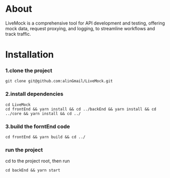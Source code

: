 # About
LiveMock is a comprehensive tool for API development and testing, offering mock data, request proxying, and logging, to streamline workflows and track traffic.

# Installation
### 1.clone the project
```
git clone git@github.com:alinGmail/LiveMock.git
```

### 2.install dependencies
```
cd LiveMock
cd frontEnd && yarn install && cd ../backEnd && yarn install && cd ../core && yarn install && cd ../
```


### 3.build the forntEnd code
```
cd frontEnd && yarn build && cd ../
```

### run the project
cd to the project root, then run
```
cd backEnd && yarn start
```
